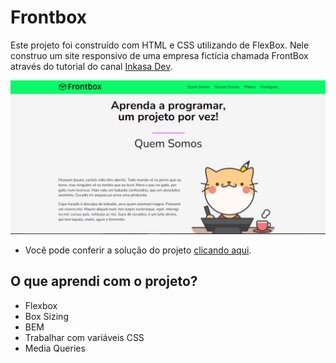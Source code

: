 # Frontbox

Este projeto foi construído com HTML e CSS utilizando de FlexBox. Nele construo um site responsivo de uma empresa fictícia chamada FrontBox através do tutorial do canal [Inkasa Dev](https://www.youtube.com/channel/UCPGJqGxkYfmxO77LCh2Vimw).

![screenshot](/img/screenshot.png)

- Você pode conferir a solução do projeto [clicando aqui]().

## O que aprendi com o projeto?

- Flexbox
- Box Sizing
- BEM
- Trabalhar com variáveis CSS
- Media Queries
